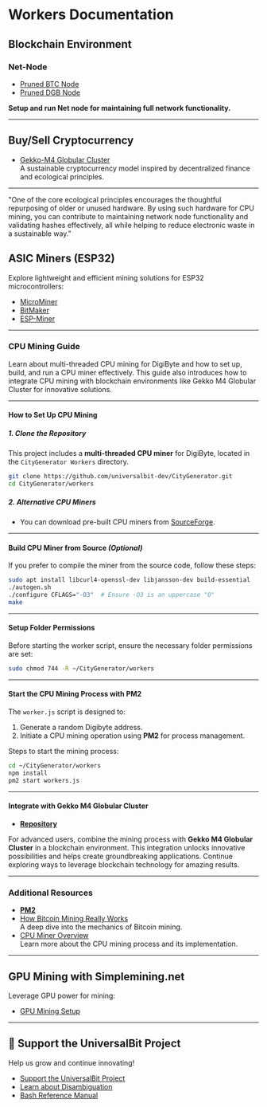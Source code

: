# Workers Documentation

## Blockchain Environment

### Net-Node  
- [Pruned BTC Node](https://github.com/universalbit-dev/universalbit-dev/tree/main/blockchain/bitcoin)    
- [Pruned DGB Node](https://github.com/universalbit-dev/universalbit-dev/tree/main/blockchain/digibyte)

 **Setup and run  Net node for maintaining full network functionality.**
 
---

## Buy/Sell Cryptocurrency
- [Gekko-M4 Globular Cluster](https://github.com/universalbit-dev/gekko-m4-globular-cluster)  
  A sustainable cryptocurrency model inspired by decentralized finance and ecological principles.
---
"One of the core ecological principles encourages the thoughtful repurposing of older or unused hardware. By using such hardware for CPU mining, you can contribute to maintaining network node functionality and validating hashes effectively, all while helping to reduce electronic waste in a sustainable way."


## ASIC Miners (ESP32)
Explore lightweight and efficient mining solutions for ESP32 microcontrollers:
- [MicroMiner](https://github.com/universalbit-dev/esptool/blob/master/README.md)  
- [BitMaker](https://github.com/BitMaker-hub/NerdMiner_v2)  
- [ESP-Miner](https://github.com/skot/ESP-Miner)

---

### **CPU Mining Guide**

Learn about multi-threaded CPU mining for DigiByte and how to set up, build, and run a CPU miner effectively. This guide also introduces how to integrate CPU mining with blockchain environments like Gekko M4 Globular Cluster for innovative solutions.

---

#### **How to Set Up CPU Mining**

##### **1. Clone the Repository**
This project includes a **multi-threaded CPU miner** for DigiByte, located in the `CityGenerator Workers` directory.

```bash
git clone https://github.com/universalbit-dev/CityGenerator.git
cd CityGenerator/workers
```

##### **2. Alternative CPU Miners**
- You can download pre-built CPU miners from [SourceForge](https://sourceforge.net/).

---

#### **Build CPU Miner from Source** *(Optional)*

If you prefer to compile the miner from the source code, follow these steps:

```bash
sudo apt install libcurl4-openssl-dev libjansson-dev build-essential
./autogen.sh
./configure CFLAGS="-O3"  # Ensure -O3 is an uppercase "O"
make
```

---

#### **Setup Folder Permissions**

Before starting the worker script, ensure the necessary folder permissions are set:

```bash
sudo chmod 744 -R ~/CityGenerator/workers
```

---

#### **Start the CPU Mining Process with PM2**

The `worker.js` script is designed to:
1. Generate a random Digibyte address.
2. Initiate a CPU mining operation using **PM2** for process management.

Steps to start the mining process:

```bash
cd ~/CityGenerator/workers
npm install
pm2 start workers.js
```

---

#### **Integrate with Gekko M4 Globular Cluster**
* **[Repository](https://github.com/universalbit-dev/gekko-m4-globular-cluster)**
  
For advanced users, combine the mining process with **Gekko M4 Globular Cluster** in a blockchain environment. This integration unlocks innovative possibilities and helps create groundbreaking applications. Continue exploring ways to leverage blockchain technology for amazing results.

---

### Additional Resources
- **[PM2](https://pm2.keymetrics.io/docs/usage/quick-start/)**
- [How Bitcoin Mining Really Works](https://www.freecodecamp.org/news/how-bitcoin-mining-really-works-38563ec38c87/)  
  A deep dive into the mechanics of Bitcoin mining.
- [CPU Miner Overview](https://github.com/universalbit-dev/CityGenerator/blob/master/workers/workers.md)  
  Learn more about the CPU mining process and its implementation.
---

## GPU Mining with Simplemining.net
Leverage GPU power for mining:
- [GPU Mining Setup](https://github.com/universalbit-dev/universalbit-dev/tree/main/blockchain)

---

## 📢 Support the UniversalBit Project
Help us grow and continue innovating!  
- [Support the UniversalBit Project](https://github.com/universalbit-dev/universalbit-dev/tree/main/support)  
- [Learn about Disambiguation](https://en.wikipedia.org/wiki/Wikipedia:Disambiguation)  
- [Bash Reference Manual](https://www.gnu.org/software/bash/manual/)

